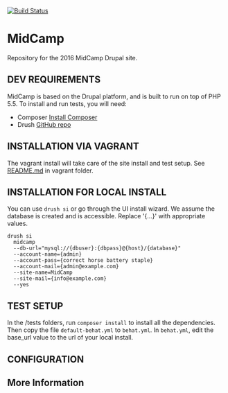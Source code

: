 [![Build Status](https://travis-ci.org/MidCamp/midcamp-website.svg?branch=develop)](https://travis-ci.org/MidCamp/midcamp-website)

MidCamp
=======
Repository for the 2016 MidCamp Drupal site.

DEV REQUIREMENTS
----------------
MidCamp is based on the Drupal platform, and is built to run on top of PHP 5.5. To install and run tests, you will need:

* Composer [Install Composer](https://getcomposer.org/doc/00-intro.md)
* Drush [GitHub repo](https://github.com/drush-ops/drush)

INSTALLATION VIA VAGRANT
------------------------
The vagrant install will take care of the site install and test setup. See [README.md](https://github.com/MidCamp/midcamp-website/blob/develop/vagrant/README.md) in vagrant folder.

INSTALLATION FOR LOCAL INSTALL
------------------------------
You can use `drush si` or go through the UI install wizard. We assume the database is created and is accessible. Replace '{...}' with appropriate values.

```
drush si
  midcamp
  --db-url="mysql://{dbuser}:{dbpass}@{host}/{database}"
  --account-name={admin}
  --account-pass={correct horse battery staple}
  --account-mail={admin@example.com}
  --site-name=MidCamp
  --site-mail={info@example.com}
  --yes
```

TEST SETUP
----------
In the /tests folders, run `composer install` to install all the dependencies. Then copy the file `default-behat.yml` to `behat.yml`. In `behat.yml`, edit the base_url value to the url of your local install.

CONFIGURATION
-------------

More Information
----------------
